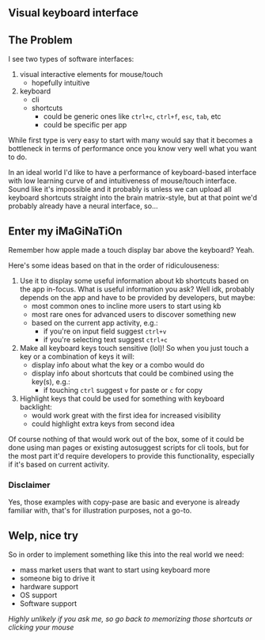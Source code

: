 ## Visual keyboard interface

## The Problem
I see two types of software interfaces:
1. visual interactive elements for mouse/touch
    - hopefully intuitive
1. keyboard
    - cli
    - shortcuts
        - could be generic ones like `ctrl+c`, `ctrl+f`, `esc`, `tab`, etc
        - could be specific per app

While first type is very easy to start with many would say that it becomes a bottleneck in terms of performance once you know very well what you want to do.

In an ideal world I'd like to have a performance of keyboard-based interface with low learning curve of and intuitiveness of mouse/touch interface. Sound like it's impossible and it probably is unless we can upload all keyboard shortcuts straight into the brain matrix-style, but at that point we'd probably already have a neural interface, so...

## Enter my iMaGiNaTiOn
Remember how apple made a touch display bar above the keyboard? Yeah.

Here's some ideas based on that in the order of ridiculouseness:
1. Use it to display some useful information about kb shortcuts based on the app in-focus. What is useful information you ask? Well idk, probably depends on the app and have to be provided by developers, but maybe:
    - most common ones to incline more users to start using kb
    - most rare ones for advanced users to discover something new
    - based on the current app activity, e.g.:
        - if you're on input field suggest `ctrl+v`
        - if you're selecting text suggest `ctrl+c`
1. Make all keyboard keys touch sensitive (lol)! So when you just touch a key or a combination of keys it will:
    - display info about what the key or a combo would do
    - display info about shortcuts that could be combined using the key(s), e.g.:
        - if touching `ctrl` suggest `v` for paste or `c` for copy
1. Highlight keys that could be used for something with keyboard backlight:
    - would work great with the first idea for increased visibility
    - could highlight extra keys from second idea

Of course nothing of that would work out of the box, some of it could be done using man pages or existing autosuggest scripts for cli tools, but for the most part it'd require developers to provide this functionality, especially if it's based on current activity.

### Disclaimer
Yes, those examples with copy-pase are basic and everyone is already familiar with, that's for illustration purposes, not a go-to.

## Welp, nice try
So in order to implement something like this into the real world we need:
- mass market users that want to start using keyboard more
- someone big to drive it
- hardware support
- OS support
- Software support

_Highly unlikely if you ask me, so go back to memorizing those shortcuts or clicking your mouse_
